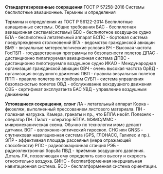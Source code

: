 **Стандартизированные сокращения**
ГОСТ Р 57258-2016 Системы беспилотные авиационные. Термины и определения

Термины и определения из ГОСТ Р 56122-2014 Беспилотные авиационные системы. 
Общие требования
БАС - беспилотная авиационная система(системы)
БВС - беспилотное воздущное судно
БЛА - беспилотный летательный аппарат
БСПС - бортовая система поедупреждения столкновений
ВГА - ведомство гражданской авиации
ВМУ - визуальные метереологические условия
ВЧ - Высокая частота
ГосПБП - государственная программы по безопасности полетов
ДПАС - дистанционно пилатируемая авиационная система
ДПВС - дистанционно пилотируемле воздушное судно
ИКАО - Международная организация гражданской авиации
ОВЧ - очень высокая частота
ОрВД - организация воздушного движения
ПВП - правила визуальных полетов
ППП - правило полетов по приборам
СУБП - система управления безопасностью полетов
ОВД - обслуживание вохздушного движения
СЭБ - сертификат эксплуатанта БАС
УВД - управление воздушным движением


**Устоявшиеся сокращения, слэнг**
ЛА - летательный аппарат
Корка - фюзеляж, выполненный прессованием листового материала.
ПН - полезная нагрузка. Камера, гранаты и пр., что БПЛА несёт.
Полезняк - оператор ПН.
Пилот - оператор БПЛА.
МЭМС/ММС - микромеханическая схема. Обычно по технологии мэмс делают датчики.
ВОГ - волоконно-оптический гироскоп.
СНС или GNSS - спутниковая навигационная система (GPS, ГЛОНАСС, Галилео и пр.).
ЭПР - эффективная площадь рассеянья (мера отражающей способности)
РЛС - радиолокационная станция
РЭБ - радиоэлектронная борьба
ПВД - приёмник воздушного давления. Деталь ЛА, позволяющая ему определять свою высоту и скорость относительно воздуха.
БИНС - бесплатформенная инерциальная навигационная система.
БСО - бесплатформенная система ориентации.
